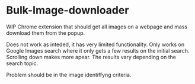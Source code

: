 # Bulk-Image-downloader

WIP
Chrome extension that should get all images on a webpage and mass download them from the popup.

Does not work as inteded, it has very limited functionality.
Only works on Google Images search where it only gets a few results on the initial search.
Scrolling down makes more apear. The results vary depending on the search topic.

Problem should be in the image identiffyng criteria. 

